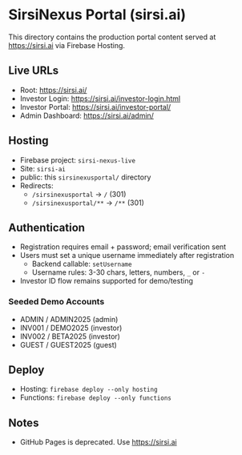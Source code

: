 # SirsiNexus Portal (sirsi.ai)

This directory contains the production portal content served at https://sirsi.ai via Firebase Hosting.

## Live URLs
- Root: https://sirsi.ai/
- Investor Login: https://sirsi.ai/investor-login.html
- Investor Portal: https://sirsi.ai/investor-portal/
- Admin Dashboard: https://sirsi.ai/admin/

## Hosting
- Firebase project: `sirsi-nexus-live`
- Site: `sirsi-ai`
- public: this `sirsinexusportal/` directory
- Redirects:
  - `/sirsinexusportal` -> `/` (301)
  - `/sirsinexusportal/**` -> `/**` (301)

## Authentication
- Registration requires email + password; email verification sent
- Users must set a unique username immediately after registration
  - Backend callable: `setUsername`
  - Username rules: 3-30 chars, letters, numbers, `_` or `-`
- Investor ID flow remains supported for demo/testing

### Seeded Demo Accounts
- ADMIN / ADMIN2025 (admin)
- INV001 / DEMO2025 (investor)
- INV002 / BETA2025 (investor)
- GUEST / GUEST2025 (guest)

## Deploy
- Hosting: `firebase deploy --only hosting`
- Functions: `firebase deploy --only functions`

## Notes
- GitHub Pages is deprecated. Use https://sirsi.ai
